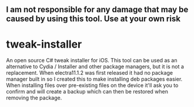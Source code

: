 ## I am not responsible for any damage that may be caused by using this tool. Use at your own risk

# tweak-installer

An open source C# tweak installer for iOS. 
This tool can be used as an alternative to Cydia / Installer and other package managers, but it is not a replacement. 
When electra11.1.2 was first released it had no package manager built in so I created this to make installing deb packages easier. 
When installing files over pre-existing files on the device it'll ask you to confirm and will create a backup which can then be restored when removing the package.
